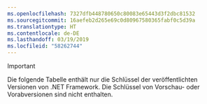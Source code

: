 ```yaml
---
ms.openlocfilehash: 7327dfb448780650c80083e65443d3f2dbc81532
ms.sourcegitcommit: 16aefeb2d265e69c0d80967580365fabf0c5d39a
ms.translationtype: HT
ms.contentlocale: de-DE
ms.lasthandoff: 03/19/2019
ms.locfileid: "58262744"
---
```


> [!IMPORTANT]
> Die folgende Tabelle enthält nur die Schlüssel der veröffentlichten Versionen von .NET Framework. Die Schlüssel von Vorschau- oder Vorabversionen sind nicht enthalten.
